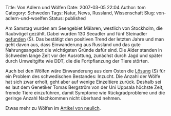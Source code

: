 Title: Von Adlern und Wölfen
Date: 2007-03-05 22:04
Author: tom
Category: Schweden
Tags: Natur, News, Russland, Wissenschaft
Slug: von-adlern-und-woelfen
Status: published

Am Samstag wurden am Seengebiet Mälaren, westlich von Stockholm, die
Raubvögel gezählt. Dabei wurden 130 Seeadler und fünf Steinadler
[gefunden](http://www.sr.se/cgi-bin/vastmanland/nyheter/artikel.asp?Artikel=1236958)
(S). Das bestätigt den positiven Trend der letzten Jahre und man geht
davon aus, dass Einwanderung aus Russland und das gute Nahrungsangebot
die wichtigsten Gründe dafür sind. Die Alder standen in Schweden lange
Zeit vor der Ausrottung, zunächst durch Jagd und später durch
Umweltgifte wie DDT, die die Fortpflanzung der Tiere störten.

Auch bei den Wölfen wäre Einwanderung aus dem Osten die
[Lösung](http://www.sr.se/cgi-bin/gavleborg/nyheter/artikel.asp?Artikel=1237482)
(S) für ein Problem des schwedischen Bestandes: Inzucht. Die Anzahl der
Wölfe hat sich zwar erholt, geht aber auf wenige Einzeltiere zurück.
Deshalb sei es laut dem Genetiker Tomas Bergström von der Uni Uppsala
höchste Zeit, fremde Tiere einzuführen, damit Symptome wie
Rückgradprobleme und die geringe Anzahl Nachkommen nicht überhand
nehmen.

Etwas mehr zu Wölfen im [Artikel von
neulich](http://www.fiket.de/2007/02/16/woelfe/).

